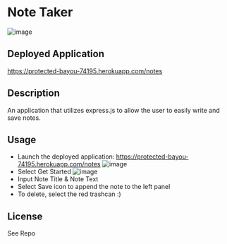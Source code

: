 # Note Taker
![image](https://user-images.githubusercontent.com/94645628/224425539-63a8eb61-d19b-4a08-a95a-b7a1bf7694e9.png)


## Deployed Application
https://protected-bayou-74195.herokuapp.com/notes


## Description
An application that utilizes express.js to allow the user to easily write and save notes.


## Usage
- Launch the deployed application: https://protected-bayou-74195.herokuapp.com/notes
![image](https://user-images.githubusercontent.com/94645628/224426658-2e1eaf51-d367-4c1b-8e9d-06177d61f6d2.png)
- Select Get Started
![image](https://user-images.githubusercontent.com/94645628/224426779-da689db0-87c9-44be-b7f1-29fcd9b8c53c.png)
- Input Note Title & Note Text 
- Select Save icon to append the note to the left panel
- To delete, select the red trashcan :) 


## License 
See Repo
